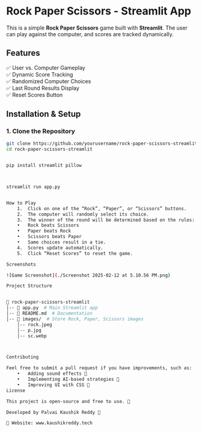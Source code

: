 # Rock Paper Scissors - Streamlit App  

This is a simple **Rock Paper Scissors** game built with **Streamlit**. The user can play against the computer, and scores are tracked dynamically.  

## Features  
✅ User vs. Computer Gameplay  
✅ Dynamic Score Tracking  
✅ Randomized Computer Choices  
✅ Last Round Results Display  
✅ Reset Scores Button  

## Installation & Setup  

### 1. Clone the Repository  
```bash
git clone https://github.com/yourusername/rock-paper-scissors-streamlit.git
cd rock-paper-scissors-streamlit


pip install streamlit pillow



streamlit run app.py


How to Play
	1.	Click on one of the “Rock”, “Paper”, or “Scissors” buttons.
	2.	The computer will randomly select its choice.
	3.	The winner of the round will be determined based on the rules:
	•	Rock beats Scissors
	•	Paper beats Rock
	•	Scissors beats Paper
	•	Same choices result in a tie.
	4.	Scores update automatically.
	5.	Click “Reset Scores” to reset the game.

Screenshots

![Game Screenshot](./Screenshot 2025-02-12 at 5.10.56 PM.png)

Project Structure


📂 rock-paper-scissors-streamlit
│-- 📄 app.py  # Main Streamlit app
│-- 📄 README.md  # Documentation
│-- 📂 images/  # Store Rock, Paper, Scissors images
    │-- rock.jpeg
    │-- p.jpg
    │-- sc.webp



Contributing

Feel free to submit a pull request if you have improvements, such as:
	•	Adding sound effects 🎵
	•	Implementing AI-based strategies 🤖
	•	Improving UI with CSS 🎨
License

This project is open-source and free to use. 🚀

Developed by Palvai Kaushik Reddy 🎉

🔗 Website: www.kaushikreddy.tech
